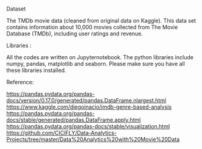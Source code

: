 Dataset

The TMDb movie data (cleaned from original data on Kaggle).
This data set contains information about 10,000 movies collected from The Movie Database (TMDb), including user ratings and revenue.

Libraries :

All the codes are written on Jupyternotebook. The python libraries include numpy, pandas, matplotlib and seaborn. Please make sure you have all these libraries installed.

Reference:

https://pandas.pydata.org/pandas-docs/version/0.17.0/generated/pandas.DataFrame.nlargest.html
https://www.kaggle.com/diegoinacio/imdb-genre-based-analysis
https://pandas.pydata.org/pandas-docs/stable/generated/pandas.DataFrame.apply.html
https://pandas.pydata.org/pandas-docs/stable/visualization.html
https://github.com/CICIFLY/Data-Analytics-Projects/tree/master/Data%20Analytics%20with%20Movie%20Data
